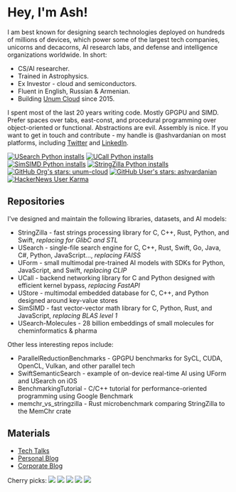 # Hey, I'm Ash!

I am best known for designing search technologies deployed on hundreds of millions of devices, which power some of the largest tech companies, unicorns and decacorns, AI research labs, and defense and intelligence organizations worldwide.
In short:

- CS/AI researcher.
- Trained in Astrophysics.
- Ex Investor - cloud and semiconductors.
- Fluent in English, Russian & Armenian.
- Building [Unum Cloud](https://unum.cloud) since 2015.

I spent most of the last 20 years writing code.
Mostly GPGPU and SIMD.
Prefer spaces over tabs, east-const, and procedural programming over object-oriented or functional.
Abstractions are evil.
Assembly is nice.
If you want to get in touch and contribute - my handle is @ashvardanian on most platforms, including [Twitter](https://twitter.com/ashvardanian) and [LinkedIn](https://linkedin.com/in/ashvardanian).

[![USearch Python installs](https://static.pepy.tech/personalized-badge/usearch?period=total&units=abbreviation&left_color=black&right_color=blue&left_text=USearch%20Python%20installs)](https://github.com/unum-cloud/usearch)
[![UCall Python installs](https://static.pepy.tech/personalized-badge/ucall?period=total&units=abbreviation&left_color=black&right_color=blue&left_text=UCall%20Python%20installs)](https://github.com/unum-cloud/ucall)
[![SimSIMD Python installs](https://static.pepy.tech/personalized-badge/simsimd?period=total&units=abbreviation&left_color=black&right_color=blue&left_text=SimSIMD%20Python%20installs)](https://github.com/ashvardanian/simsimd)
[![StringZilla Python installs](https://static.pepy.tech/personalized-badge/stringzilla?period=total&units=abbreviation&left_color=black&right_color=blue&left_text=StringZilla%20Python%20installs)](https://github.com/ashvardanian/stringzilla)
[![GitHub Org's stars: unum-cloud](https://img.shields.io/github/stars/unum-cloud?style=social&label=Unum%20Stars)](https://github.com/unum-cloud)
[![GitHub User's stars: ashvardanian](https://img.shields.io/github/stars/ashvardanian?style=social&label=Personal%20Stars)](https://github.com/ashvardanian)
[![HackerNews User Karma](https://img.shields.io/hackernews/user-karma/ashvardanian?label=HackerNews)](https://ashvardanian.com/about#hackernews)

## Repositories

I've designed and maintain the following libraries, datasets, and AI models:

- StringZilla - fast strings processing library for C, C++, Rust, Python, and Swift, _replacing for GlibC and STL_
- USearch - single-file search engine for C, C++, Rust, Swift, Go, Java, C#, Python, JavaScript..., _replacing FAISS_
- UForm - small multimodal pre-trained AI models with SDKs for Python, JavaScript, and Swift, _replacing CLIP_
- UCall - backend networking library for C and Python designed with efficient kernel bypass, _replacing FastAPI_
- UStore - multimodal embedded database for C, C++, and Python designed around key-value stores
- SimSIMD - fast vector-vector math library for C, Python, Rust, and JavaScript, _replacing BLAS level 1_
- USearch-Molecules - 28 billion embeddings of small molecules for cheminformatics & pharma

Other less interesting repos include:

- ParallelReductionBenchmarks - GPGPU benchmarks for SyCL, CUDA, OpenCL, Vulkan, and other parallel tech
- SwiftSemanticSearch - example of on-device real-time AI using UForm and USearch on iOS
- BenchmarkingTutorial - C/C++ tutorial for performance-oriented programming using Google Benchmark
- memchr_vs_stringzilla - Rust microbenchmark comparing StringZilla to the MemChr crate

## Materials

- [Tech Talks](https://ashvardanian.com/talks)
- [Personal Blog](https://ashvardanian.com/archives)
- [Corporate Blog](https://www.unum.cloud/blog)

Cherry picks:
[![](https://img.shields.io/youtube/views/PQKYc0zK0iU?label=Bird's%20Eye%20View%20of%20Open-Source%20AI%20Infrastructure%2C%202023)](https://www.youtube.com/watch?v=PQKYc0zK0iU&list=PL2kcrNAeGTFzZbccNB3P_xruYPskMmwRT&t=65s)
[![](https://img.shields.io/youtube/views/UMrhB3icP9w?label=Vector%20Search%20and%20Databases%20at%20Scale%2C%202023)](https://www.youtube.com/watch?v=UMrhB3icP9w&list=PL2kcrNAeGTFzZbccNB3P_xruYPskMmwRT&t=65s)
[![](https://img.shields.io/youtube/views/L9ELuU3GeNc?label=Fantastic%20Data%20Science%20Libraries%20and%20Where%20to%20Find%20Them%2C%202023)](https://www.youtube.com/watch?v=L9ELuU3GeNc&list=PL2kcrNAeGTFzZbccNB3P_xruYPskMmwRT)
[![](https://img.shields.io/youtube/views/ybWeUf_hC7o?label=Designing%20the%20fastest%20ACID%20Key-Value%20Store%2C%202022)](https://www.youtube.com/watch?v=ybWeUf_hC7o&list=PL2kcrNAeGTFzZbccNB3P_xruYPskMmwRT)
[![](https://img.shields.io/youtube/views/AA4RI6o0h1U?label=Dive%20into%20the%20general%20putposes%20GPU%20programming%2C%202019)](https://www.youtube.com/watch?v=AA4RI6o0h1U&list=PL2kcrNAeGTFzZbccNB3P_xruYPskMmwRT)

